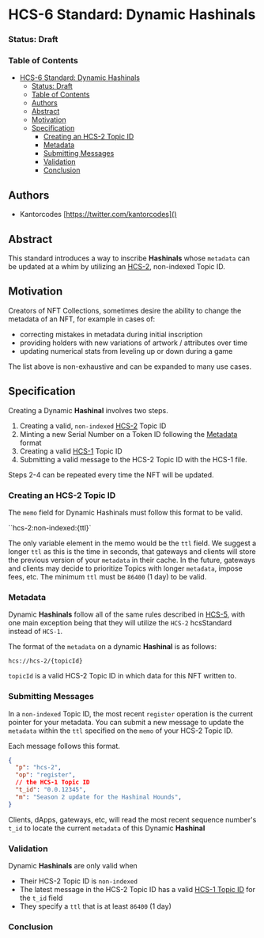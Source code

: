 # HCS-6 Standard: Dynamic Hashinals

### Status: Draft

### Table of Contents

- [HCS-6 Standard: Dynamic Hashinals](#hcs-6-standard-dynamic-hashinals)
    - [Status: Draft](#status-draft)
    - [Table of Contents](#table-of-contents)
  - [Authors](#authors)
  - [Abstract](#abstract)
  - [Motivation](#motivation)
  - [Specification](#specification)
    - [Creating an HCS-2 Topic ID](#creating-an-hcs-2-topic-id)
    - [Metadata](#metadata)
    - [Submitting Messages](#submitting-messages)
    - [Validation](#validation)
    - [Conclusion](#conclusion)

## Authors
- Kantorcodes [https://twitter.com/kantorcodes]()

## Abstract

This standard introduces a way to inscribe **Hashinals** whose `metadata` can be updated at a whim by utilizing an [HCS-2](./hcs-2.md), non-indexed Topic ID.

## Motivation

Creators of NFT Collections, sometimes desire the ability to change the metadata of an NFT, for example in cases of:

- correcting mistakes in metadata during initial inscription
- providing holders with new variations of artwork / attributes over time
- updating numerical stats from leveling up or down during a game

The list above is non-exhaustive and can be expanded to many use cases.

## Specification

Creating a Dynamic **Hashinal** involves two steps.

1. Creating a valid, `non-indexed` [HCS-2](./hcs-2.md) Topic ID
2. Minting a new Serial Number on a Token ID following the [Metadata](#metadata) format
3. Creating a valid [HCS-1](./hcs-1.md) Topic ID
4. Submitting a valid message to the HCS-2 Topic ID with the HCS-1 file.

Steps 2-4 can be repeated every time the NFT will be updated.

### Creating an HCS-2 Topic ID

The `memo` field for Dynamic Hashinals must follow this format to be valid.

``hcs-2:non-indexed:{ttl}`

The only variable element in the memo would be the `ttl` field. We suggest a longer `ttl` as this is the time in seconds, that gateways and clients will store the previous version of your `metadata` in their cache. In the future, gateways and clients may decide to prioritize Topics with longer `metadata`, impose fees, etc. The minimum `ttl` must be `86400` (1 day) to be valid.

### Metadata

Dynamic **Hashinals** follow all of the same rules described in [HCS-5](./hcs-5.md), with one main exception being that they will utilize the `HCS-2` hcsStandard instead of `HCS-1`.

The format of the `metadata` on a dynamic **Hashinal** is as follows:

`hcs://hcs-2/{topicId}`

`topicId` is a valid HCS-2 Topic ID in which data for this NFT written to.

### Submitting Messages

In a `non-indexed` Topic ID, the most recent `register` operation is the current pointer for your metadata. You can submit a new message to update the `metadata` within the `ttl` specified on the `memo` of your HCS-2 Topic ID.

Each message follows this format.

```json
{
  "p": "hcs-2",
  "op": "register",
  // the HCS-1 Topic ID
  "t_id": "0.0.12345",
  "m": "Season 2 update for the Hashinal Hounds",
}
```

Clients, dApps, gateways, etc, will read the most recent sequence number's `t_id` to locate the current `metadata` of this Dynamic **Hashinal**

### Validation

Dynamic **Hashinals** are only valid when

- Their HCS-2 Topic ID is `non-indexed`
- The latest message in the HCS-2 Topic ID has a valid [HCS-1 Topic ID](./hcs-1.md) for the `t_id` field
- They specify a `ttl` that is at least `86400` (1 day)

### Conclusion